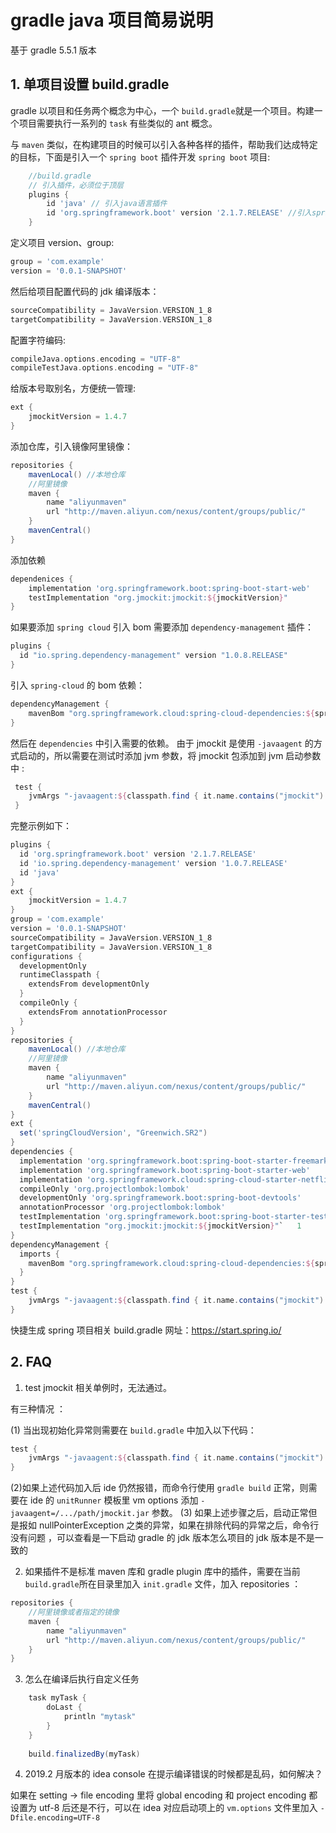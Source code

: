# gradle java 项目简易说明

基于 gradle 5.5.1 版本
## 1. 单项目设置 build.gradle 

gradle 以项目和任务两个概念为中心，一个 `build.gradle`就是一个项目。构建一个项目需要执行一系列的 `task` 有些类似的 ant 概念。

与 `maven` 类似，在构建项目的时候可以引入各种各样的插件，帮助我们达成特定的目标，下面是引入一个 `spring boot` 插件开发 `spring boot` 项目:
```gradle
	//build.gradle
	// 引入插件，必须位于顶层
	plugins {
		id 'java' // 引入java语言插件
		id 'org.springframework.boot' version '2.1.7.RELEASE' //引入spring boot 插件 版本号为 2.1.7.RELEASE
	}
```
定义项目 version、group:
```gradle
group = 'com.example'
version = '0.0.1-SNAPSHOT'
```
然后给项目配置代码的 jdk 编译版本：
```gradle
sourceCompatibility = JavaVersion.VERSION_1_8
targetCompatibility = JavaVersion.VERSION_1_8
```
配置字符编码:
```gradle
compileJava.options.encoding = "UTF-8"
compileTestJava.options.encoding = "UTF-8"
```
给版本号取别名，方便统一管理:
```gradle
ext {
	jmockitVersion = 1.4.7
}
```
添加仓库，引入镜像阿里镜像：
```gradle
repositories {
    mavenLocal() //本地仓库
    //阿里镜像
    maven {
        name "aliyunmaven"
        url "http://maven.aliyun.com/nexus/content/groups/public/"
    }
    mavenCentral()
}
```
添加依赖
```gradle
dependenices {
	implementation 'org.springframework.boot:spring-boot-start-web'
	testImplementation "org.jmockit:jmockit:${jmockitVersion}"
}
```

如果要添加 `spring cloud` 引入 bom 需要添加 `dependency-management` 插件：
```gradle
plugins {
  id "io.spring.dependency-management" version "1.0.8.RELEASE"
}
```
引入 `spring-cloud` 的 bom 依赖：
```gradle
dependencyManagement {
	mavenBom "org.springframework.cloud:spring-cloud-dependencies:${springCloudVersion}"
}
```
然后在 `dependencies` 中引入需要的依赖。
由于 jmockit 是使用 `-javaagent` 的方式启动的，所以需要在测试时添加 jvm 参数，将 jmockit 包添加到 jvm 启动参数中 :

```gradle 
 test { 
 	jvmArgs "-javaagent:${classpath.find { it.name.contains("jmockit") }.absolutePath}" 
 }
```
完整示例如下：
```gradle 
plugins {
  id 'org.springframework.boot' version '2.1.7.RELEASE'
  id 'io.spring.dependency-management' version '1.0.7.RELEASE'
  id 'java'
}
ext {
    jmockitVersion = 1.4.7
}
group = 'com.example'
version = '0.0.1-SNAPSHOT'
sourceCompatibility = JavaVersion.VERSION_1_8
targetCompatibility = JavaVersion.VERSION_1_8
configurations {
  developmentOnly
  runtimeClasspath {
    extendsFrom developmentOnly
  }
  compileOnly {
    extendsFrom annotationProcessor
  }
}
repositories {
    mavenLocal() //本地仓库
    //阿里镜像
    maven {
        name "aliyunmaven"
        url "http://maven.aliyun.com/nexus/content/groups/public/"
    }
    mavenCentral()
}
ext {
  set('springCloudVersion', "Greenwich.SR2")
}
dependencies {
  implementation 'org.springframework.boot:spring-boot-starter-freemarker'
  implementation 'org.springframework.boot:spring-boot-starter-web'
  implementation 'org.springframework.cloud:spring-cloud-starter-netflix-eureka-client'
  compileOnly 'org.projectlombok:lombok'
  developmentOnly 'org.springframework.boot:spring-boot-devtools'
  annotationProcessor 'org.projectlombok:lombok'
  testImplementation 'org.springframework.boot:spring-boot-starter-test'
  testImplementation "org.jmockit:jmockit:${jmockitVersion}"`	1
}
dependencyManagement {
  imports {
    mavenBom "org.springframework.cloud:spring-cloud-dependencies:${springCloudVersion}"
  }
}
test { 
 	jvmArgs "-javaagent:${classpath.find { it.name.contains("jmockit") }.absolutePath}"
}

```
快捷生成 spring 项目相关 build.gradle 网址：https://start.spring.io/

## 2. FAQ
1. test jmockit 相关单例时，无法通过。

有三种情况 ：

(1) 当出现初始化异常则需要在 `build.gradle` 中加入以下代码：
```gradle
test { 
 	jvmArgs "-javaagent:${classpath.find { it.name.contains("jmockit") }.absolutePath}"
}
```
(2)如果上述代码加入后 ide 仍然报错，而命令行使用 `gradle build` 正常，则需要在 ide 的 `unitRunner` 模板里 vm options 添加 `-javaagent=/.../path/jmockit.jar` 参数。
(3) 如果上述步骤之后，启动正常但是报如 nullPointerException  之类的异常，如果在排除代码的异常之后，命令行没有问题 ，可以查看是一下启动 gradle 的 jdk 版本怎么项目的 jdk 版本是不是一致的

2. 如果插件不是标准 maven 库和 gradle plugin 库中的插件，需要在当前 `build.gradle`所在目录里加入 `init.gradle` 文件，加入 repositories ：
```gradle
repositories {
    //阿里镜像或者指定的镜像
    maven {
        name "aliyunmaven"
        url "http://maven.aliyun.com/nexus/content/groups/public/"
    }
}
```
3. 怎么在编译后执行自定义任务

```gradle 
	task myTask {
		doLast {
			println "mytask"
		}
	}
	
	build.finalizedBy(myTask)
```

4. 2019.2 月版本的 idea console 在提示编译错误的时候都是乱码，如何解决？

如果在 setting ->  file encoding  里将 global encoding 和 project encoding 都设置为 utf-8 后还是不行，可以在 idea 对应启动项上的 `vm.options` 文件里加入 `-Dfile.encoding=UTF-8`



